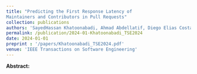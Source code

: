 ```yaml
---
title: "Predicting the First Response Latency of
Maintainers and Contributors in Pull Requests"
collection: publications
authors: 'SayedHassan Khatoonabadi, Ahmad Abdellatif, Diego Elias Costa, and Emad Shihab'
permalink: /publication/2024-01-Khatoonabadi_TSE2024
date: 2024-01-01
preprint : '/papers/Khatoonabadi_TSE2024.pdf'
venue: 'IEEE Transactions on Software Engineering'
---
```

 **Abstract:**  
